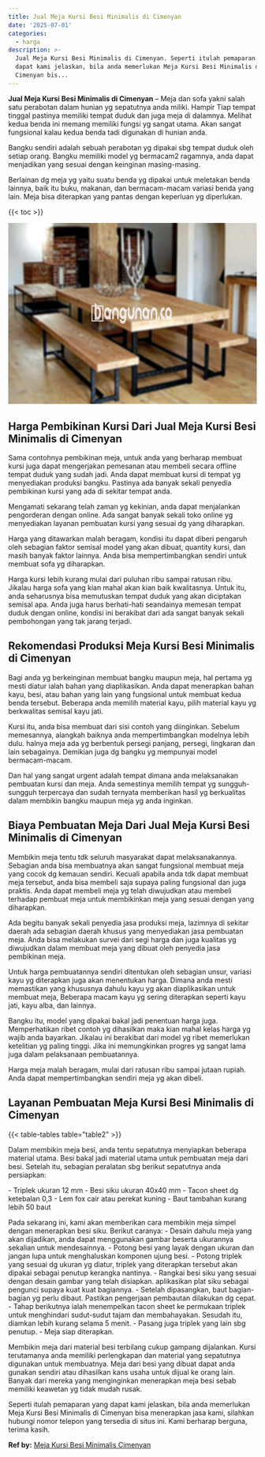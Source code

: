 ```yaml
---
title: Jual Meja Kursi Besi Minimalis di Cimenyan
date: '2025-07-01'
categories:
  - harga
description: >-
  Jual Meja Kursi Besi Minimalis di Cimenyan. Seperti itulah pemaparan yang
  dapat kami jelaskan, bila anda memerlukan Meja Kursi Besi Minimalis di
  Cimenyan bis...
---
```


**Jual Meja Kursi Besi Minimalis di Cimenyan** – Meja dan sofa yakni salah satu perabotan dalam hunian yg sepatutnya anda miliki. Hampir Tiap tempat tinggal pastinya memiliki tempat duduk dan juga meja di dalamnya. Melihat kedua benda ini memang memiliki fungsi yg sangat utama. Akan sangat fungsional kalau kedua benda tadi digunakan di hunian anda.

Bangku sendiri adalah sebuah perabotan yg dipakai sbg tempat duduk oleh setiap orang. Bangku memiliki model yg bermacam2 ragamnya, anda dapat menjadikan yang sesuai dengan keinginan masing-masing.

Berlainan dg meja yg yaitu suatu benda yg dipakai untuk meletakan benda lainnya, baik itu buku, makanan, dan bermacam-macam variasi benda yang lain. Meja bisa diterapkan yang pantas dengan keperluan yg diperlukan.

{{< toc >}}

![Jual Meja Kursi Besi Minimalis di Cimenyan](/images/jual-meja-besi-murah32.png)

## Harga Pembikinan Kursi Dari Jual Meja Kursi Besi Minimalis di Cimenyan

Sama contohnya pembikinan meja, untuk anda yang berharap membuat kursi juga dapat mengerjakan pemesanan atau membeli secara offline tempat duduk yang sudah jadi. Anda dapat membuat kursi di tempat yg menyediakan produksi bangku. Pastinya ada banyak sekali penyedia pembikinan kursi yang ada di sekitar tempat anda.

Mengamati sekarang telah zaman yg kekinian, anda dapat menjalankan pengorderan dengan online. Ada sangat banyak sekali toko online yg menyediakan layanan pembuatan kursi yang sesuai dg yang diharapkan.

Harga yang ditawarkan malah beragam, kondisi itu dapat diberi pengaruh oleh sebagian faktor semisal model yang akan dibuat, quantity kursi, dan masih banyak faktor lainnya. Anda bisa mempertimbangkan sendiri untuk membuat sofa yg diharapkan.

Harga kursi lebih kurang mulai dari puluhan ribu sampai ratusan ribu. Jikalau harga sofa yang kian mahal akan kian baik kwalitasnya. Untuk itu, anda seharusnya bisa memutuskan tempat duduk yang akan diciptakan semisal apa. Anda juga harus berhati-hati seandainya memesan tempat duduk dengan online, kondisi ini berakibat dari ada sangat banyak sekali pembohongan yang tak jarang terjadi.

## Rekomendasi Produksi Meja Kursi Besi Minimalis di Cimenyan

Bagi anda yg berkeinginan membuat bangku maupun meja, hal pertama yg mesti diatur ialah bahan yang diaplikasikan. Anda dapat menerapkan bahan kayu, besi, atau bahan yang lain yang fungsional untuk membuat kedua benda tersebut. Beberapa anda memilih material kayu, pilih material kayu yg berkwalitas semisal kayu jati.

Kursi itu, anda bisa membuat dari sisi contoh yang diinginkan. Sebelum memesannya, alangkah baiknya anda mempertimbangkan modelnya lebih dulu. halnya meja ada yg berbentuk persegi panjang, persegi, lingkaran dan lain sebagainya. Demikian juga dg bangku yg mempunyai model bermacam-macam.

Dan hal yang sangat urgent adalah tempat dimana anda melaksanakan pembuatan kursi dan meja. Anda semestinya memilih tempat yg sungguh-sungguh terpercaya dan sudah ternyata memberikan hasil yg berkualitas dalam membikin bangku maupun meja yg anda inginkan.

## Biaya Pembuatan Meja Dari Jual Meja Kursi Besi Minimalis di Cimenyan

Membikin meja tentu tdk seluruh masyarakat dapat melaksanakannya. Sebagian anda bisa membuatnya akan sangat fungsional membuat meja yang cocok dg kemauan sendiri. Kecuali apabila anda tdk dapat membuat meja tersebut, anda bisa membeli saja supaya paling fungsional dan juga praktis. Anda dapat membeli meja yg telah diwujudkan atau membeli terhadap pembuat meja untuk membikinkan meja yang sesuai dengan yang diharapkan.

Ada begitu banyak sekali penyedia jasa produksi meja, lazimnya di sekitar daerah ada sebagian daerah khusus yang menyediakan jasa pembuatan meja. Anda bisa melakukan survei dari segi harga dan juga kualitas yg diwujudkan dalam membuat meja yang dibuat oleh penyedia jasa pembikinan meja.

Untuk harga pembuatannya sendiri ditentukan oleh sebagian unsur, variasi kayu yg diterapkan juga akan menentukan harga. Dimana anda mesti memastikan yang khususnya dahulu kayu yg akan diaplikasikan untuk membuat meja, Beberapa macam kayu yg sering diterapkan seperti kayu jati, kayu alba, dan lainnya.

Bangku itu, model yang dipakai bakal jadi penentuan harga juga. Memperhatikan ribet contoh yg dihasilkan maka kian mahal kelas harga yg wajib anda bayarkan. Jikalau ini berakibat dari model yg ribet memerlukan ketelitian yg paling tinggi. Jika ini memungkinkan progres yg sangat lama juga dalam pelaksanaan pembuatannya.

Harga meja malah beragam, mulai dari ratusan ribu sampai jutaan rupiah. Anda dapat mempertimbangkan sendiri meja yg akan dibeli.

## Layanan Pembuatan Meja Kursi Besi Minimalis di Cimenyan

{{< table-tables table="table2" >}}

Dalam membikin meja besi, anda tentu sepatutnya menyiapkan beberapa material utama. Besi bakal jadi material utama untuk pembuatan meja dari besi. Setelah itu, sebagian peralatan sbg berikut sepatutnya anda persiapkan:

\- Triplek ukuran 12 mm - Besi siku ukuran 40x40 mm - Tacon sheet dg ketebalan 0,3 - Lem fox cair atau perekat kuning - Baut tambahan kurang lebih 50 baut

Pada sekarang ini, kami akan memberikan cara membikin meja simpel dengan menerapkan besi siku. Berikut caranya: - Desain dahulu meja yang akan dijadikan, anda dapat menggunakan gambar beserta ukurannya sekalian untuk mendesainnya. - Potong besi yang layak dengan ukuran dan jangan lupa untuk menghaluskan komponen ujung besi. - Potong triplek yang sesuai dg ukuran yg diatur, triplek yang diterapkan tersebut akan dipakai sebagai penutup kerangka nantinya. - Rangkai besi siku yang sesuai dengan desain gambar yang telah disiapkan. aplikasikan plat siku sebagai pengunci supaya kuat kuat bagiannya. - Setelah dipasangkan, baut bagian-bagian yg perlu dibaut. Pastikan pengerjaan pembautan dilakukan dg cepat. - Tahap berikutnya ialah menempelkan tacon sheet ke permukaan triplek untuk menghindari sudut-sudut tajam dan membahayakan. Sesudah itu, diamkan lebih kurang selama 5 menit. - Pasang juga triplek yang lain sbg penutup. - Meja siap diterapkan.

Membikin meja dari material besi terbilang cukup gampang dijalankan. Kursi terutamanya anda memiliki perlengkapan dan material yang sepatutnya digunakan untuk membuatnya. Meja dari besi yang dibuat dapat anda gunakan sendiri atau dihasilkan kans usaha untuk dijual ke orang lain. Banyak dari mereka yang menginginkan menerapkan meja besi sebab memiliki keawetan yg tidak mudah rusak.

Seperti itulah pemaparan yang dapat kami jelaskan, bila anda memerlukan Meja Kursi Besi Minimalis di Cimenyan bisa menerapkan jasa kami, silahkan hubungi nomor telepon yang tersedia di situs ini. Kami berharap berguna, terima kasih.

**Ref by:** [Meja Kursi Besi Minimalis Cimenyan](https://id.wikipedia.org/wiki/Meja)

